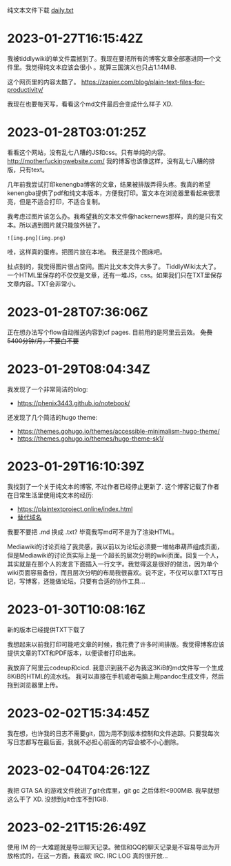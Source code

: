 纯文本文件下载 [daily.txt](daily.txt)

# 2023-01-27T16:15:42Z

我被tiddlywiki的单文件震撼到了。我现在要把所有的博客文章全部塞进同一个文件里。我觉得纯文本应该会很小 。就算三国演义也只占1.14MiB.

这个网页里的内容太酷了。 https://zapier.com/blog/plain-text-files-for-productivity/

我现在也要每天写，看看这个md文件最后会变成什么样子 XD.


# 2023-01-28T03:01:25Z

看看这个网站，没有乱七八糟的JS和css。只有单纯的内容。
http://motherfuckingwebsite.com/
我的博客也该像这样，没有乱七八糟的排版，只有text。

几年前我尝试打印kenengba博客的文章，结果被排版弄得头疼。我真的希望kenengba提供了pdf和纯文本版本，方便我打印。富文本在浏览器里看起来很漂亮，但是不适合打印，不适合复制。

我考虑过图片该怎么办。我希望我的文本文件像hackernews那样，真的是只有文本。所以遇到图片就只能放外链了。

`![img.png](img.png)`

哇，这样真的蛋疼。把图片放在本地。
我还是找个图床吧。

扯点别的，我觉得图片很占空间。图片比文本文件大多了。
TiddlyWiki太大了。一个HTML里保存的不仅仅是文章，还有一堆JS，css。如果我们只在TXT里保存文章内容。TXT会非常小。


# 2023-01-28T07:36:06Z

正在想办法写个flow自动推送内容到cf pages. 目前用的是阿里云云效。
~~免费 5400分钟/月，不要白不要~~

# 2023-01-29T08:04:34Z

我发现了一个非常简洁的blog:

* https://phenix3443.github.io/notebook/

还发现了几个简洁的hugo theme:

* https://themes.gohugo.io/themes/accessible-minimalism-hugo-theme/
* https://themes.gohugo.io/themes/hugo-theme-sk1/


# 2023-01-29T16:10:39Z

我找到了一个关于纯文本的博客, 不过作者已经停止更新了. 这个博客记载了作者在日常生活里使用纯文本的经历:

* https://plaintextproject.online/index.html
* [替代域名](https://scottnesbitt.gitlab.io)

我要不要把 .md 换成 .txt? 毕竟我写md可不是为了渲染HTML。

Mediawiki的讨论页给了我灵感，我以前以为论坛必须要一堆帖串葫芦组成页面，但是Mediawiki的讨论页实际上是一个超长的层次分明的wiki页面。回复一个人，其实就是在那个人的发言下面插入一行文字。我觉得这是很好的做法，因为单个wiki页面容易备份，而且层次分明的布局我很喜欢。说不定，不仅可以拿TXT写日记，写博客，还能做论坛。只要有合适的协作工具...


# 2023-01-30T10:08:16Z

新的版本已经提供TXT下载了

我想起来以前我打印可能吧文章的时候，我花费了许多时间排版。我觉得博客应该提供文章的TXT和PDF版本，以便读者打印出来。

我放弃了阿里云codeup和cicd. 我意识到我不必为我这3KiB的md文件写一个生成8KiB的HTML的流水线。
我可以直接在手机或者电脑上用pandoc生成文件，然后拖到浏览器里上传。

# 2023-02-02T15:34:45Z

我在想，也许我的日志不需要git，因为用不到版本控制和文件追踪。只要我每次写日志都写在最后面，我就不必担心前面的内容会被不小心删除。


# 2023-02-04T04:26:12Z

我把 GTA SA 的游戏文件放进了git仓库里，git gc 之后体积<900MiB. 我早就想这么干了 XD. 没想到git仓库不到1GiB.

#	2023-02-21T15:26:49Z

使用 IM 的一大难题就是导出聊天记录。微信和QQ的聊天记录是不容易导出为开放格式的，在这一方面，我喜欢 IRC. IRC LOG 真的很开放...

